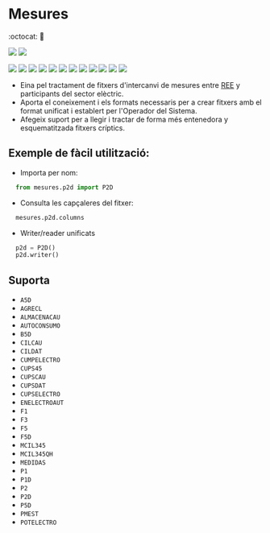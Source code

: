 # Mesures

:octocat: :hammer:

![](https://github.com/gisce/mesures/actions/workflows/python2.7-app.yml/badge.svg)
![](https://github.com/gisce/mesures/actions/workflows/python2.7-app.yml)


![](https://github.com/gisce/mesures/actions/workflows/python3.6-app.yml/badge.svg)
![](https://github.com/gisce/mesures/actions/workflows/python3.6-app.yml)
![](https://github.com/gisce/mesures/actions/workflows/python3.7-app.yml/badge.svg)
![](https://github.com/gisce/mesures/actions/workflows/python3.7-app.yml)
![](https://github.com/gisce/mesures/actions/workflows/python3.8-app.yml/badge.svg)
![](https://github.com/gisce/mesures/actions/workflows/python3.8-app.yml)
![](https://github.com/gisce/mesures/actions/workflows/python3.9-app.yml/badge.svg)
![](https://github.com/gisce/mesures/actions/workflows/python3.9-app.yml)
![](https://github.com/gisce/mesures/actions/workflows/python3.10-app.yml/badge.svg)
![](https://github.com/gisce/mesures/actions/workflows/python3.10-app.yml)
![](https://github.com/gisce/mesures/actions/workflows/python3.11-app.yml/badge.svg)
![](https://github.com/gisce/mesures/actions/workflows/python3.11-app.yml)

- Eina pel tractament de fitxers d'intercanvi de mesures entre [REE](https://www.ree.es) y participants del sector elèctric.
- Aporta el coneixement i els formats necessaris per a crear fitxers amb el format unificat i establert per l'Operador del Sistema.
- Afegeix suport per a llegir i tractar de forma més entenedora y esquematitzada fitxers críptics.

## Exemple de fàcil utilització:

- Importa per nom:
```python
  from mesures.p2d import P2D
```

- Consulta les capçaleres del fitxer:
```python
  mesures.p2d.columns
```

- Writer/reader unificats
```python
  p2d = P2D()
  p2d.writer()
```
## Suporta
- `A5D`
- `AGRECL`
- `ALMACENACAU`
- `AUTOCONSUMO`
- `B5D`
- `CILCAU`
- `CILDAT`
- `CUMPELECTRO`
- `CUPS45`
- `CUPSCAU`
- `CUPSDAT`
- `CUPSELECTRO`
- `ENELECTROAUT`
- `F1`
- `F3`
- `F5`
- `F5D`
- `MCIL345`
- `MCIL345QH`
- `MEDIDAS`
- `P1`
- `P1D`
- `P2`
- `P2D`
- `P5D`
- `PMEST`
- `POTELECTRO`
